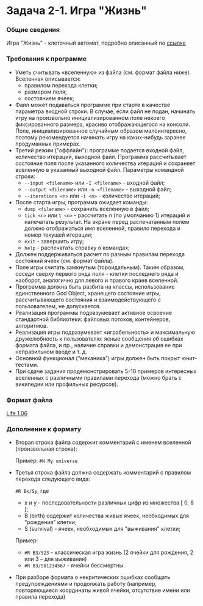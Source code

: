 # Задача 2-1. Игра "Жизнь"

### Общие сведения
Игра "Жизнь" - клеточный автомат, подробно описанный по [ссылке](http://en.wikipedia.org/wiki/Conway's_Game_of_Life)

### Требования к программе
+ Уметь считывать «вселенную» из файла (см. формат файла ниже). Вселенная описывается: 
  + правилом перехода клетки; 
  + размером поля;
  + состоянием ячеек;
+ Файл может подаваться программе при старте в качестве параметра входной строки. В случае, если файл не подан, начинать игру на произвольно инициализированном поле некоего фиксированного размера, красиво отображающегося на консоли. Поле, инициализированное случайным образом малоинтересно, поэтому рекомендуется начинать игру на каких-нибудь заранее продуманных примерах.
+ Третий режим ("оффлайн"): программе подается входной файл, количество итераций, выходной файл. Программа рассчитывает состояние поля после указанного количества итераций и сохраняет вселенную в указанный выходной файл. Параметры командной строки:
  + `--input <filename>` или `-I <filename>` - входной файл;
  + `--output <filename>` или `-o <filename>` - выходной файл;
  + `--iterations <n>` или `-i <n>` - количество итераций;
+ После старта игры, программа ожидает команды:
  + `dump <filename>` - сохранить вселенную в файл;
  + `tick <n>` или `t <n>` - рассчитать n (по умолчанию 1) итераций и напечатать результат. На экране перед распечатанным полем должно отображаться имя вселенной, правило перехода и номер текущей итерации;
  + `exit` - завершить игру;
  + `help` - распечатать справку о командах;
+ Должен поддерживаться расчет по разным правилам перехода состояний ячеек (см. формат файла).
+ Поле игры считать замкнутым (тороидальным). Таким образом, соседи сверху первого ряда поля - клетки последнего ряда и наоборот, аналогично для левого и правого краев вселенной.
+ Программа должна быть разбита на классы, использование единственного God Object, хранящего состояние игры, рассчитывающего состояния и взаимодействующего с пользователем, не допускается.
+ Реализация программы подразумевает активное освоение стандартной библиотеки: файловых потоков, контейнеров, алгоритмов.
+ Реализация игры подразумевает «играбельность» и максимальную дружелюбность к пользователю: ясные сообщения об ошибках формата файла, и пр., наличие справки и демонстрация ее при неправильном вводе и т. д.
+ Основной функционал ("механика") игры должен быть покрыт юнит-тестами.
+ При сдаче задания продемонстрировать 5-10 примеров интересных вселенных с различными правилами перехода (можно брать с википедии или профильных ресурсов).

### Формат файла
[Life 1.06](http://conwaylife.com/wiki/Life_1.06)

### Дополнение к формату
+ Вторая строка файла содержит комментарий с именем вселенной (произвольная строка):

    Пример: `#N My universe`
+ Третья строка файла должна содержать комментарий с правилом перехода следующего вида:

    `#R Bx/Sy`, где 
  + x и y - последовательности различных цифр из множества [ 0, 8 ];
  + B (birth) содержит количества живых ячеек, необходимых для "рождения" клетки;
  + S (survival) - ячеек, необходимых для "выживания" клетки;
  
  Пример:
  + `#R B3/S23` - классическая игра жизнь (2 ячейки для рождения, 2 или 3 – для выживания)
  + `#R B3/S01234567` - ячейки бессмертны.

+ При разборе формата о некритических ошибках сообщать предупреждениями и продолжать работу (например, повторяющиеся координаты живой ячейки, отсутствие имени или правила перехода)